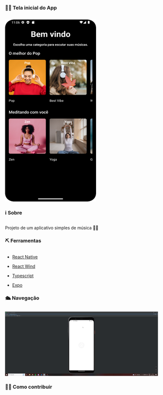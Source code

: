 
### 👨‍💻 Tela inicial do App
## 

<img src="./src/assets/Tela-inicial.png" width="300px" height="600px">

### ℹ Sobre
##
Projeto de um aplicativo simples de música 👩‍💻
### ⛏ Ferramentas
##

- [React Native](https://reactnative.dev/)

- [React Wind](https://www.nativewind.dev/)

- [Typescript](https://www.typescriptlang.org/)

- [Expo](https://docs.expo.dev/)
 
### 🛳 Navegação
##
<img src="./src/assets/Navegação.gif">

### 👩‍💻 Como contribuir



